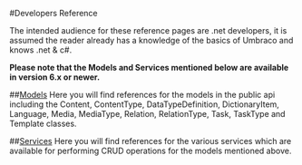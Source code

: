 #Developers Reference

The intended audience for these reference pages are .net developers, it is assumed the reader already has a knowledge of the basics of Umbraco and knows .net & c#.

**Please note that the Models and Services mentioned below are available in version 6.x or newer.**

##[Models](Models/index.md)
Here you will find references for the models in the public api including the Content, ContentType, DataTypeDefinition, DictionaryItem, Language, Media, MediaType, Relation, RelationType, Task, TaskType and Template classes. 

##[Services](Services/index.md)
Here you will find references for the various services which are available for performing CRUD operations for the models mentioned above. 